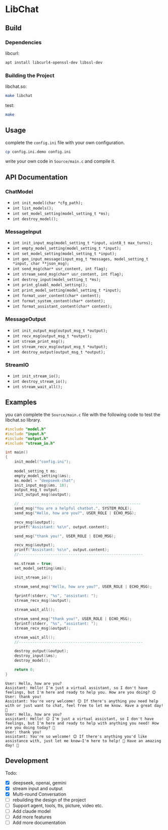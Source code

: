 # LibChat

## Build

### Dependencies

libcurl:

```sh
apt install libcurl4-openssl-dev libssl-dev
```

### Building the Project

libchat.so:

```sh
make libchat
```

test:

```sh
make
```

## Usage

complete the `config.ini` file with your own configuration.

```sh
cp config.ini.demo config.ini
```

write your own code in `Source/main.c` and compile it.

## API Documentation

### ChatModel

* `int init_model(char *cfg_path);`
* `int list_models();`
* `int set_model_setting(model_setting_t *ms);`
* `int destroy_model();`

### MessageInput

* `int init_input_msg(model_setting_t *input, uint8_t max_turns);`
* `int empty_model_setting(model_setting_t *input);`
* `int set_model_setting(model_setting_t *input);`
* `int gen_input_message(input_msg_t *messages, model_setting_t *input, char **json_msg);`
* `int send_msg(char* usr_content, int flag);`
* `int stream_send_msg(char* usr_content, int flag);`
* `int destroy_input(model_setting_t *ms);`
* `int print_gloabl_model_setting();`
* `int print_model_setting(model_setting_t *input);`
* `int format_user_content(char* content);`
* `int format_system_content(char* content);`
* `int format_assistant_content(char* content);`

### MessageOutput

* `int init_output_msg(output_msg_t *output);`
* `int recv_msg(output_msg_t *output);`
* `int stream_print_msg();`
* `int stream_recv_msg(output_msg_t *output);`
* `int destroy_output(output_msg_t *output);`

### StreamIO

* `int init_stream_io();`
* `int destroy_stream_io();`
* `int stream_wait_all();`

## Examples

you can complete the `Source/main.c` file with the following code to test the libchat.so library.

```c
#include "model.h"
#include "input.h"
#include "output.h"
#include "stream_io.h"

int main()
{
    init_model("config.ini");
    
    model_setting_t ms;
    empty_model_setting(&ms);
    ms.model = "deepseek-chat";
    init_input_msg(&ms, 10);
    output_msg_t output;
    init_output_msg(&output);

    // -----------------------------------------------------
    send_msg("You are a helpful chatbot.", SYSTEM_ROLE);
    send_msg("Hello, how are you?", USER_ROLE | ECHO_MSG);

    recv_msg(&output);
    printf("Assistant: %s\n", output.content);

    send_msg("thank you!", USER_ROLE | ECHO_MSG);

    recv_msg(&output);
    printf("Assistant: %s\n", output.content);
    //-------------------------------------------------------

    ms.stream = true;
    set_model_setting(&ms);

    init_stream_io();

    stream_send_msg("Hello, how are you?", USER_ROLE | ECHO_MSG);
    
    fprintf(stderr, "%s", "assistant: ");
    stream_recv_msg(&output);

    stream_wait_all();

    stream_send_msg("thank you!", USER_ROLE | ECHO_MSG);
    fprintf(stderr, "%s", "assistant: ");
    stream_recv_msg(&output);

    stream_wait_all();
    //-------------------------------------------------------

    destroy_output(&output);
    destroy_input(&ms);
    destroy_model();

    return 0;
}
```

```output
User: Hello, how are you?
Assistant: Hello! I'm just a virtual assistant, so I don't have feelings, but I'm here and ready to help you. How are you doing? 😊
User: thank you!
Assistant: You're very welcome! 😊 If there's anything you need help with or just want to chat, feel free to let me know. Have a great day! 🌟
User: Hello, how are you?
assistant: Hello! 😊 I'm just a virtual assistant, so I don't have feelings, but I'm here and ready to help with anything you need! How are you doing today? 🌟
User: thank you!
assistant: You're so welcome! 😊 If there's anything you'd like assistance with, just let me know—I'm here to help! 🌟 Have an amazing day! 🚀
```

## Development

Todo:

* [x] deepseek, openai, gemini
* [x] stream input and output
* [x] Multi-round Conversation
* [ ] rebuilding the design of the project
* [ ] Support agent, tools, tts, picture, video etc.
* [ ] Add claude model
* [ ] Add more features
* [ ] Add more documentation
